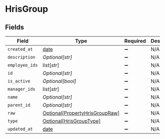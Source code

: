# HrisGroup


## Fields

| Field                                                                         | Type                                                                          | Required                                                                      | Description                                                                   |
| ----------------------------------------------------------------------------- | ----------------------------------------------------------------------------- | ----------------------------------------------------------------------------- | ----------------------------------------------------------------------------- |
| `created_at`                                                                  | [date](https://docs.python.org/3/library/datetime.html#date-objects)          | :heavy_minus_sign:                                                            | N/A                                                                           |
| `description`                                                                 | *Optional[str]*                                                               | :heavy_minus_sign:                                                            | N/A                                                                           |
| `employee_ids`                                                                | list[*str*]                                                                   | :heavy_minus_sign:                                                            | N/A                                                                           |
| `id`                                                                          | *Optional[str]*                                                               | :heavy_minus_sign:                                                            | N/A                                                                           |
| `is_active`                                                                   | *Optional[bool]*                                                              | :heavy_minus_sign:                                                            | N/A                                                                           |
| `manager_ids`                                                                 | list[*str*]                                                                   | :heavy_minus_sign:                                                            | N/A                                                                           |
| `name`                                                                        | *Optional[str]*                                                               | :heavy_minus_sign:                                                            | N/A                                                                           |
| `parent_id`                                                                   | *Optional[str]*                                                               | :heavy_minus_sign:                                                            | N/A                                                                           |
| `raw`                                                                         | [Optional[PropertyHrisGroupRaw]](../../models/shared/propertyhrisgroupraw.md) | :heavy_minus_sign:                                                            | N/A                                                                           |
| `type`                                                                        | [Optional[HrisGroupType]](../../models/shared/hrisgrouptype.md)               | :heavy_minus_sign:                                                            | N/A                                                                           |
| `updated_at`                                                                  | [date](https://docs.python.org/3/library/datetime.html#date-objects)          | :heavy_minus_sign:                                                            | N/A                                                                           |